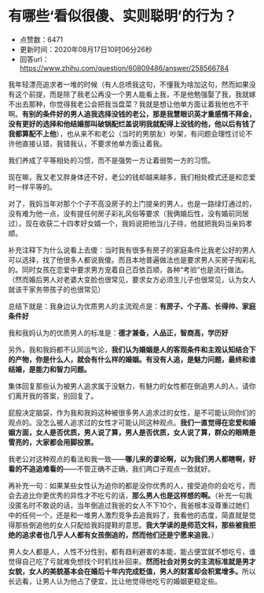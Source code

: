 # 有哪些‘看似很傻、实则聪明’的行为？
- 点赞数：6471
- 更新时间：2020年08月17日10时06分26秒
- 回答url：https://www.zhihu.com/question/60809486/answer/258566784
<body>
 <p data-pid="NjQAi4zI">我年轻漂亮追求者一堆的时候（有人总喷我这句，不懂我为啥加这句，然而如果没有这个前提，而是除了我老公再没一个男人能看上我，不是他勉强娶了我，我就嫁不出去那种，你觉得我老公会把我当盘菜？我就是想让他单方面让着我他也不干啊。<b>有别的条件好的男人追我选择没钱的老公，那是我慧眼识英才重感情不拜金，没有更好的选择和他结婚那叫破锅配烂盖说明我就配得上没钱的他，他以后有钱了我都算配不上他</b>），也从来不和老公（当时的男朋友）吵架，有问题会理性讨论不许他直接认错，我错我认，不要求他单方面让着我。</p>
 <p data-pid="G5RP8Db4">我们养成了平等相处的习惯，而不是强势一方让着弱势一方的习惯。</p>
 <p data-pid="sAWFQ9pd">现在嘛，我又老又胖身体还不好，老公的钱却越来越多，我们相处模式还是和恋爱时一样平等的。</p>
 <p data-pid="TyxZN4t5">对了，我妈当年对那个个子不高没房子的上门提亲的男人，也是一路绿灯通过的，没有难为他一点，没有提任何房子彩礼风俗等要求（我俩婚后性，没有婚前同居过）。现在收获二十四孝好女婿一个，我妈说把他当儿子待，他就把我妈当亲妈孝顺。</p>
 <p data-pid="oUBwMIgx">补充注释下为什么说看上去傻：当时我有很多有房子的家庭条件比我老公好的男人可以选择，找了他很多人都说我傻。而且本地普遍做法也是要求男人买房子掏彩礼的。同时女孩在恋爱中要求男方宠着自己百依百顺，各种“考验”也是流行做法。（然而婚后男人对老婆大变脸也很常见，要求女方必须生儿子也很常见，认为女人就该干家务带孩子的也很常见）</p>
 <p data-pid="lXujECSF">总结下就是：我身边认为优质男人的主流观点是：<b>有房子、个子高、长得帅、家庭条件好</b></p>
 <p data-pid="P5kOFk4z">我和我妈认为的优质男人的标准是：<b>德才兼备，人品正，智商高，学历好</b></p>
 <p data-pid="BWq0coWr">另外，我和我妈都不认同运气论，<b>我们认为婚姻是人的客观条件和主观认知结合下的产物，你是什么人，就会有什么样的婚姻。有没有人追，是魅力问题，最终和谁结婚，是能力和智力问题。</b></p>
 <p data-pid="_LXCVjks">集体回复那些认为被男人追求属于没魅力，有魅力的女性都在倒追男人的人，请你们离开我的答案，别回复了。</p>
 <p data-pid="VkV-oJsE">屁股决定脑袋，作为我和我妈这种被很多男人追求过的女性，是不可能认同你们的观点的。没怎么被人追求过的女性才可能认同这种观点。<b>我们一直觉得在恋爱和婚姻方面，女人是否优质，男人说了算，男人是否优质，女人说了算，群众的眼睛是雪亮的，大家都会用脚投票。</b></p>
 <p data-pid="AT5HagTo">我老公对这种观点的看法和我一致——<b>哪儿来的谬论啊，以为我们男人都瞎啊，好看的不追追难看的</b>——不管正确不正确，我们两口子观点一致就好。</p>
 <p data-pid="I1YvBNBi">再补充一句：如果某些女性认为追你的都是没你优秀的人，接受追你的会吃亏，而会去追比你更优秀的异性才不吃亏的话，<b>那么男人也是这样想的啊。</b>（补充一句我没匿名时不敢说的话，当年倒追过我爸的女人不下10个，我爸根本没尊重过她们中的任何一个，还是和一堆男人激烈竞争去追我妈了，我看他的态度，简直就是觉得那些倒追他的女人只配给我妈提鞋的意思。<b>我大学读的是师范文科，那些被我拒绝的追求者也几乎人人都有女孩倒追的，然而他们还是宁愿来追我</b>。）</p>
 <p data-pid="pQNwMlrA">男人女人都是人，人性不分性别，都有趋利避害的本能，能占便宜就不想吃亏，谁觉得自己吃了亏就难免想找个时机找补回来。<b>然而社会对男女的主流标准就是男才女貌，女人的美貌基本会在婚后十年内完成贬值，男人的财富却会积累增多。</b>所以长远看，让男人认为他占了便宜，比让他觉得他吃亏的婚姻更稳定些。</p>
</body>